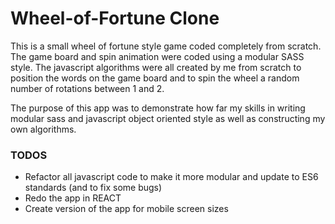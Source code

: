 # Wheel-of-Fortune Clone

This is a small wheel of fortune style game coded completely from scratch. The game board and spin animation were coded using a modular SASS style. The javascript algorithms were all created by me from scratch to position the words on the game board and to spin the wheel a random number of rotations between 1 and 2.

The purpose of this app was to demonstrate how far my skills in writing modular sass and javascript object oriented style as well as constructing my own algorithms.

### TODOS
* Refactor all javascript code to make it more modular and update to ES6 standards (and to fix some bugs)
* Redo the app in REACT
* Create version of the app for mobile screen sizes
